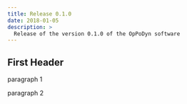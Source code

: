 ```yaml
---
title: Release 0.1.0
date: 2018-01-05
description: >
  Release of the version 0.1.0 of the OpPoDyn software
---
```



## First Header

paragraph 1

paragraph 2


